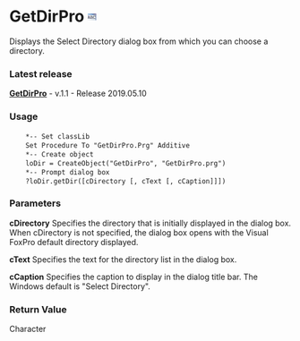 # GetDirPro ![](images/prg.gif)
Displays the Select Directory dialog box from which you can choose a directory.

### Latest release

**[GetDirPro](https://github.com/Irwin1985/GetDirPro)** - v.1.1 - Release 2019.05.10

### Usage
```xBase
    *-- Set classLib
    Set Procedure To "GetDirPro.Prg" Additive
    *-- Create object
    loDir = CreateObject("GetDirPro", "GetDirPro.prg")
    *-- Prompt dialog box
    ?loDir.getDir([cDirectory [, cText [, cCaption]]])
```

### Parameters 

**cDirectory**
Specifies the directory that is initially displayed in the dialog box. When cDirectory is not specified, the dialog box opens with the Visual FoxPro default directory displayed.

**cText**
Specifies the text for the directory list in the dialog box.

**cCaption**
Specifies the caption to display in the dialog title bar. The Windows default is "Select Directory".

### Return Value
Character
